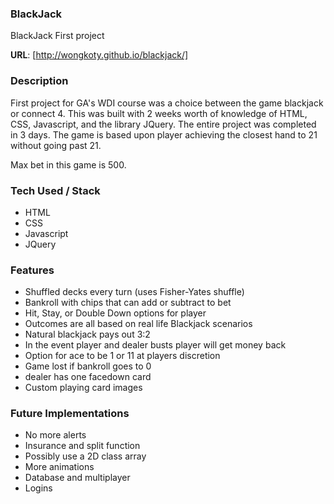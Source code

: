 ### BlackJack
BlackJack First project

**URL**: [http://wongkoty.github.io/blackjack/]

### Description

First project for GA's WDI course was a choice between the game blackjack or connect 4. This was built with 2 weeks worth of knowledge of HTML, CSS, Javascript, and the library JQuery. The entire project was completed in 3 days. The game is based upon player achieving the closest hand to 21 without going past 21. 

Max bet in this game is 500. 

### Tech Used / Stack

- HTML 
- CSS
- Javascript 
- JQuery

### Features
- Shuffled decks every turn (uses Fisher-Yates shuffle)
- Bankroll with chips that can add or subtract to bet
- Hit, Stay, or Double Down options for player
- Outcomes are all based on real life Blackjack scenarios
- Natural blackjack pays out 3:2
- In the event player and dealer busts player will get money back
- Option for ace to be 1 or 11 at players discretion
- Game lost if bankroll goes to 0
- dealer has one facedown card
- Custom playing card images

### Future Implementations
- No more alerts
- Insurance and split function
- Possibly use a 2D class array
- More animations
- Database and multiplayer
- Logins

